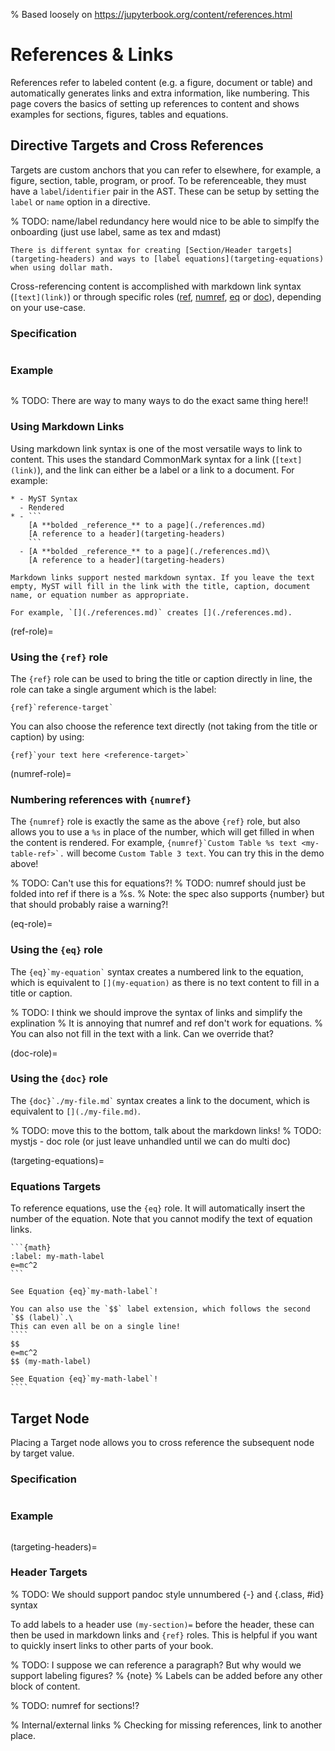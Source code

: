 % Based loosely on https://jupyterbook.org/content/references.html

# References & Links

References refer to labeled content (e.g. a figure, document or table) and automatically generates links and extra information, like numbering. This page covers the basics of setting up references to content and shows examples for sections, figures, tables and equations.


## Directive Targets and Cross References

Targets are custom anchors that you can refer to elsewhere, for example, a figure, section, table, program, or proof. To be referenceable, they must have a `label`/`identifier` pair in the AST. These can be setup by setting the `label` or `name` option in a directive.

% TODO: name/label redundancy here would nice to be able to simplfy the onboarding (just use label, same as tex and mdast)

```{note}
There is different syntax for creating [Section/Header targets](targeting-headers) and ways to [label equations](targeting-equations) when using dollar math.
```

Cross-referencing content is accomplished with markdown link syntax (`[text](link)`) or through specific roles ([ref](ref-role), [numref](numref-role), [eq](eq-role) or [doc](doc-role)), depending on your use-case.

### Specification

```{include} ../nodes/crossreference.md

```

### Example

```{include} ../examples/crossreference.md

```

% TODO: There are way to many ways to do the exact same thing here!!

### Using Markdown Links

Using markdown link syntax is one of the most versatile ways to link to content. This uses the standard CommonMark syntax for a link (`[text](link)`), and the link can either be a label or a link to a document. For example:

````{list-table}
* - MyST Syntax
  - Rendered
* - ```
    [A **bolded _reference_** to a page](./references.md)
    [A reference to a header](targeting-headers)
    ```
  - [A **bolded _reference_** to a page](./references.md)\
    [A reference to a header](targeting-headers)
````

```{note}
Markdown links support nested markdown syntax. If you leave the text empty, MyST will fill in the link with the title, caption, document name, or equation number as appropriate.

For example, `[](./references.md)` creates [](./references.md).
```

(ref-role)=

### Using the `{ref}` role

The `{ref}` role can be used to bring the title or caption directly in line, the role can take a single argument which is the label:

```
{ref}`reference-target`
```

You can also choose the reference text directly (not taking from the title or caption) by using:

```
{ref}`your text here <reference-target>`
```

(numref-role)=

### Numbering references with `{numref}`

The `{numref}` role is exactly the same as the above `{ref}` role, but also allows you to use a `%s` in place of the number, which will get filled in when the content is rendered. For example, `` {numref}`Custom Table %s text <my-table-ref>`. `` will become `Custom Table 3 text`. You can try this in the demo above!

% TODO: Can't use this for equations?!
% TODO: numref should just be folded into ref if there is a %s.
% Note: the spec also supports {number} but that should probably raise a warning?!

(eq-role)=

### Using the `{eq}` role

The `` {eq}`my-equation` `` syntax creates a numbered link to the equation, which is equivalent to `[](my-equation)` as there is no text content to fill in a title or caption.

% TODO: I think we should improve the syntax of links and simplify the explination
% It is annoying that numref and ref don't work for equations.
% You can also not fill in the text with a link. Can we override that?

(doc-role)=

### Using the `{doc}` role

The `` {doc}`./my-file.md` `` syntax creates a link to the document, which is equivalent to `[](./my-file.md)`.

% TODO: move this to the bottom, talk about the markdown links!
% TODO: mystjs - doc role (or just leave unhandled until we can do multi doc)



(targeting-equations)=

### Equations Targets

To reference equations, use the `{eq}` role. It will automatically insert the number of the equation. Note that you cannot modify the text of equation links.

````
```{math}
:label: my-math-label
e=mc^2
```

See Equation {eq}`my-math-label`!
````

`````{tip}
You can also use the `$$` label extension, which follows the second `$$ (label)`.\
This can even all be on a single line!
````
$$
e=mc^2
$$ (my-math-label)

See Equation {eq}`my-math-label`!
````
`````

## Target Node

Placing a Target node allows you to cross reference the subsequent node by target value.

### Specification

```{include} ../nodes/target.md

```

### Example

```{include} ../examples/target.md

```

(targeting-headers)=

### Header Targets

% TODO: We should support pandoc style unnumbered {-} and {.class, #id} syntax

To add labels to a header use `(my-section)=` before the header, these can then be used in markdown links and `{ref}` roles. This is helpful if you want to quickly insert links to other parts of your book.

% TODO: I suppose we can reference a paragraph? But why would we support labeling figures?
% {note} % Labels can be added before any other block of content.

% TODO: numref for sections!?

% Internal/external links
% Checking for missing references, link to another place.
